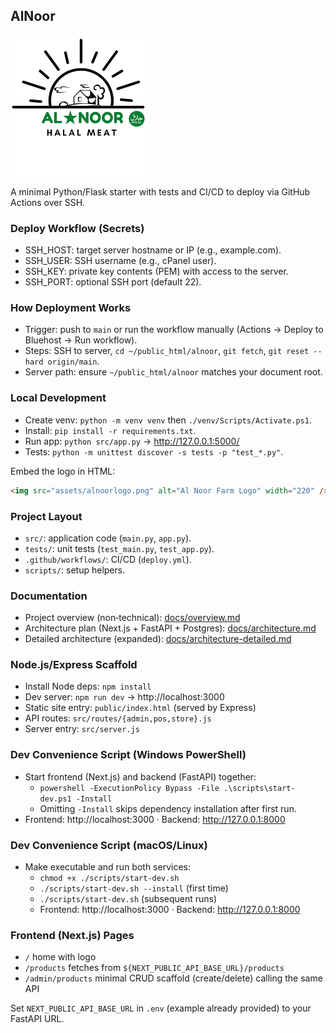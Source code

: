 ## AlNoor

![Al Noor Farm Logo](assets/alnoorlogo.png)

A minimal Python/Flask starter with tests and CI/CD to deploy via GitHub Actions over SSH.

### Deploy Workflow (Secrets)
- SSH_HOST: target server hostname or IP (e.g., example.com).
- SSH_USER: SSH username (e.g., cPanel user).
- SSH_KEY: private key contents (PEM) with access to the server.
- SSH_PORT: optional SSH port (default 22).

### How Deployment Works
- Trigger: push to `main` or run the workflow manually (Actions → Deploy to Bluehost → Run workflow).
- Steps: SSH to server, `cd ~/public_html/alnoor`, `git fetch`, `git reset --hard origin/main`.
- Server path: ensure `~/public_html/alnoor` matches your document root.

### Local Development
- Create venv: `python -m venv venv` then `./venv/Scripts/Activate.ps1`.
- Install: `pip install -r requirements.txt`.
- Run app: `python src/app.py` → http://127.0.0.1:5000/
- Tests: `python -m unittest discover -s tests -p "test_*.py"`.

Embed the logo in HTML:

```html
<img src="assets/alnoorlogo.png" alt="Al Noor Farm Logo" width="220" />
```

### Project Layout
- `src/`: application code (`main.py`, `app.py`).
- `tests/`: unit tests (`test_main.py`, `test_app.py`).
- `.github/workflows/`: CI/CD (`deploy.yml`).
- `scripts/`: setup helpers.

### Documentation
- Project overview (non‑technical): [docs/overview.md](docs/overview.md)
- Architecture plan (Next.js + FastAPI + Postgres): [docs/architecture.md](docs/architecture.md)
- Detailed architecture (expanded): [docs/architecture-detailed.md](docs/architecture-detailed.md)

### Node.js/Express Scaffold
- Install Node deps: `npm install`
- Dev server: `npm run dev` → http://localhost:3000
- Static site entry: `public/index.html` (served by Express)
- API routes: `src/routes/{admin,pos,store}.js`
- Server entry: `src/server.js`

### Dev Convenience Script (Windows PowerShell)
- Start frontend (Next.js) and backend (FastAPI) together:
  - `powershell -ExecutionPolicy Bypass -File .\scripts\start-dev.ps1 -Install`
  - Omitting `-Install` skips dependency installation after first run.
- Frontend: http://localhost:3000 · Backend: http://127.0.0.1:8000

### Dev Convenience Script (macOS/Linux)
- Make executable and run both services:
  - `chmod +x ./scripts/start-dev.sh`
  - `./scripts/start-dev.sh --install` (first time)
  - `./scripts/start-dev.sh` (subsequent runs)
  - Frontend: http://localhost:3000 · Backend: http://127.0.0.1:8000

### Frontend (Next.js) Pages
- `/` home with logo
- `/products` fetches from `${NEXT_PUBLIC_API_BASE_URL}/products`
- `/admin/products` minimal CRUD scaffold (create/delete) calling the same API

Set `NEXT_PUBLIC_API_BASE_URL` in `.env` (example already provided) to your FastAPI URL.
